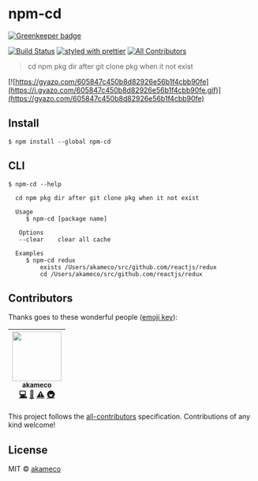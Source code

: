# npm-cd

[![Greenkeeper badge](https://badges.greenkeeper.io/akameco/npm-cd.svg)](https://greenkeeper.io/)

[![Build Status](https://travis-ci.org/akameco/npm-cd.svg?branch=master)](https://travis-ci.org/akameco/npm-cd)
[![styled with prettier](https://img.shields.io/badge/styled_with-prettier-ff69b4.svg)](https://github.com/prettier/prettier)
[![All Contributors](https://img.shields.io/badge/all_contributors-1-orange.svg?style=flat-square)](#contributors)

> cd npm pkg dir after git clone pkg when it not exist

[![https://gyazo.com/605847c450b8d82926e56b1f4cbb90fe](https://i.gyazo.com/605847c450b8d82926e56b1f4cbb90fe.gif)](https://gyazo.com/605847c450b8d82926e56b1f4cbb90fe)

## Install

```
$ npm install --global npm-cd
```

## CLI

```
$ npm-cd --help

  cd npm pkg dir after git clone pkg when it not exist

  Usage
     $ npm-cd [package name]

   Options
   --clear    clear all cache

  Examples
     $ npm-cd redux
         exists /Users/akameco/src/github.com/reactjs/redux
         cd /Users/akameco/src/github.com/reactjs/redux
```

## Contributors

Thanks goes to these wonderful people ([emoji key](https://github.com/kentcdodds/all-contributors#emoji-key)):

<!-- ALL-CONTRIBUTORS-LIST:START - Do not remove or modify this section -->

<!-- prettier-ignore -->
| [<img src="https://avatars2.githubusercontent.com/u/4002137?v=4" width="100px;"/><br /><sub><b>akameco</b></sub>](http://akameco.github.io)<br />[💻](https://github.com/akameco/npm-cd/commits?author=akameco "Code") [📖](https://github.com/akameco/npm-cd/commits?author=akameco "Documentation") [⚠️](https://github.com/akameco/npm-cd/commits?author=akameco "Tests") [🚇](#infra-akameco "Infrastructure (Hosting, Build-Tools, etc)") |
| :---: |

<!-- ALL-CONTRIBUTORS-LIST:END -->

This project follows the [all-contributors](https://github.com/kentcdodds/all-contributors) specification. Contributions of any kind welcome!

## License

MIT © [akameco](http://akameco.github.io)
